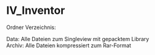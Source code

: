 # IV_Inventor

Ordner Verzeichnis:

Data: Alle Dateien zum Singleview mit gepacktem Library\
Archiv: Alle Dateien kompressiert zum Rar-Format
